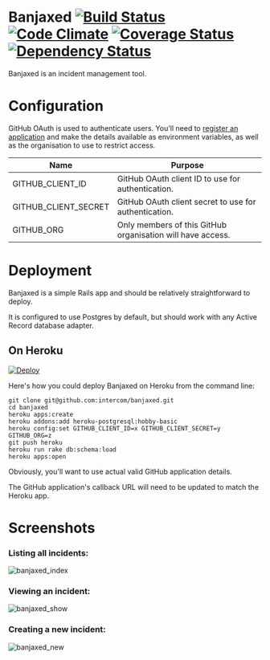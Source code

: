 # Banjaxed [![Build Status](https://travis-ci.org/intercom/banjaxed.svg?branch=master)](https://travis-ci.org/intercom/banjaxed) [![Code Climate](https://codeclimate.com/github/intercom/banjaxed.png)](https://codeclimate.com/github/intercom/banjaxed) [![Coverage Status](https://coveralls.io/repos/intercom/banjaxed/badge.png)](https://coveralls.io/r/intercom/banjaxed) [![Dependency Status](https://gemnasium.com/intercom/banjaxed.png)](https://gemnasium.com/intercom/banjaxed)

Banjaxed is an incident management tool.


# Configuration

GitHub OAuth is used to authenticate users. You'll need to [register an application](https://github.com/settings/applications/new) and make the details available as environment variables, as well as the organisation to use to restrict access.

| Name                 | Purpose                                                    |
| -------------------- | ---------------------------------------------------------- |
| GITHUB_CLIENT_ID     | GitHub OAuth client ID to use for authentication.          |
| GITHUB_CLIENT_SECRET | GitHub OAuth client secret to use for authentication.      |
| GITHUB_ORG           | Only members of this GitHub organisation will have access. |


# Deployment

Banjaxed is a simple Rails app and should be relatively straightforward to deploy.

It is configured to use Postgres by default, but should work with any Active Record database adapter.


## On Heroku

[![Deploy](https://www.herokucdn.com/deploy/button.png)](https://heroku.com/deploy)

Here's how you could deploy Banjaxed on Heroku from the command line:

```
git clone git@github.com:intercom/banjaxed.git
cd banjaxed
heroku apps:create
heroku addons:add heroku-postgresql:hobby-basic
heroku config:set GITHUB_CLIENT_ID=x GITHUB_CLIENT_SECRET=y GITHUB_ORG=z
git push heroku
heroku run rake db:schema:load
heroku apps:open
```

Obviously, you'll want to use actual valid GitHub application details.

The GitHub application's callback URL will need to be updated to match the Heroku app.


# Screenshots

### Listing all incidents:

![banjaxed_index](https://cloud.githubusercontent.com/assets/432189/4662923/e3adcc62-5536-11e4-8553-adcdbd6e38ad.png)

### Viewing an incident:

![banjaxed_show](https://cloud.githubusercontent.com/assets/432189/4662925/e3cf2ede-5536-11e4-85ec-ba76abc45854.png)

### Creating a new incident:

![banjaxed_new](https://cloud.githubusercontent.com/assets/432189/4662924/e3c8e204-5536-11e4-96be-b85bda235a2b.png)
